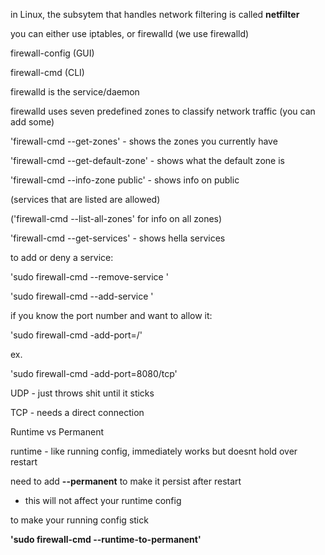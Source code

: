 in Linux, the subsytem that handles network filtering is called **netfilter**

you can either use iptables, or firewalld (we use firewalld)

  

firewall-config (GUI)

firewall-cmd (CLI)

  

firewalld is the service/daemon

  

firewalld uses seven predefined zones to classify network traffic (you can add some)

  

'firewall-cmd --get-zones' - shows the zones you currently have

  

'firewall-cmd --get-default-zone' - shows what the default zone is

  

'firewall-cmd --info-zone public' - shows info on public

(services that are listed are allowed)

('firewall-cmd --list-all-zones' for info on all zones)

  

'firewall-cmd --get-services' - shows hella services

  

to add or deny a service:

'sudo firewall-cmd --remove-service <servicename>'

'sudo firewall-cmd --add-service <servicename>'

  

if you know the port number and want to allow it:

'sudo firewall-cmd -add-port=<portnumber>/<protocol>'

ex.

'sudo firewall-cmd -add-port=8080/tcp'

  

UDP - just throws shit until it sticks

TCP - needs a direct connection

  

Runtime vs Permanent

runtime - like running config, immediately works but doesnt hold over restart

need to add **--permanent** to make it persist after restart

- this will not affect your runtime config

  

to make your running config stick

**'sudo firewall-cmd --runtime-to-permanent'**